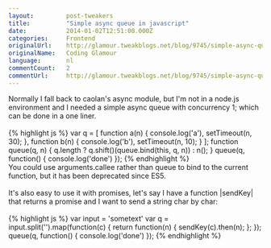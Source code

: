 ```yaml
---
layout:         post-tweakers
title:          "Simple async queue in javascript"
date:           2014-01-02T12:51:00.000Z
categories:     Frontend
originalUrl:    http://glamour.tweakblogs.net/blog/9745/simple-async-queue-in-javascript.html
originalName:   Coding Glamour
language:       nl
commentCount:   2
commentUrl:     http://glamour.tweakblogs.net/blog/9745/simple-async-queue-in-javascript.html#reacties
---
```


   <p class="article">Normally I fall back to caolan&apos;s async module, but I&apos;m not in
  a node.js environment and I needed a simple async queue with concurrency
  1; which can be done in a one liner.
  <br>
  <br>
{% highlight js %}
var q = [ 
  function a(n) { console.log('a'), setTimeout(n, 30); },
  function b(n) { console.log('b'), setTimeout(n, 10); }
];
function queue(q, n) {
  q.length ? q.shift()(queue.bind(this, q, n)) : n();
}
queue(q, function() { console.log('done') });
{% endhighlight %}
  <br>You could use arguments.callee rather than queue to bind to the current
  function, but it has been deprecated since ES5.
  <br>
  <br>It&apos;s also easy to use it with promises, let&apos;s say I have a function
  |sendKey| that returns a promise and I want to send a string char by char:
  <br>
  <br>
{% highlight js %}
var input = 'sometext'
var q = input.split('').map(function(c) {
  return function(n) {
    sendKey(c).then(n);
  };
});
queue(q, function() { console.log('done') });
{% endhighlight %}</p>
   